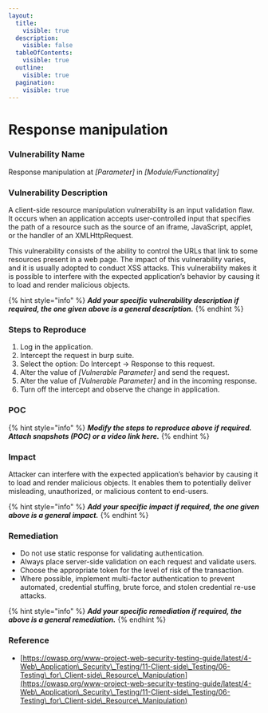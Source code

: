 ```yaml
---
layout:
  title:
    visible: true
  description:
    visible: false
  tableOfContents:
    visible: true
  outline:
    visible: true
  pagination:
    visible: true
---
```


# Response manipulation

### **Vulnerability Name**

Response manipulation at _\[Parameter]_ in _\[Module/Functionality]_

### **Vulnerability Description**

A client-side resource manipulation vulnerability is an input validation flaw. It occurs when an application accepts user-controlled input that specifies the path of a resource such as the source of an iframe, JavaScript, applet, or the handler of an XMLHttpRequest.&#x20;

This vulnerability consists of the ability to control the URLs that link to some resources present in a web page. The impact of this vulnerability varies, and it is usually adopted to conduct XSS attacks. This vulnerability makes it is possible to interfere with the expected application’s behavior by causing it to load and render malicious objects.

{% hint style="info" %}
_**Add your specific vulnerability description if required, the one given above is a general description.**_
{% endhint %}

### Steps to Reproduce

1. Log in the application.
2. Intercept the request in burp suite.
3. Select the option: Do Intercept -> Response to this request.
4. Alter the value of _\[Vulnerable Parameter]_ and send the request.
5. Alter the value of _\[Vulnerable Parameter]_ and in the incoming response.
6. Turn off the intercept and observe the change in application.

### **POC**

{% hint style="info" %}
_**Modify the steps to reproduce above if required. Attach snapshots (POC) or a video link here.**_
{% endhint %}

### **Impact**

Attacker can interfere with the expected application’s behavior by causing it to load and render malicious objects. It enables them to potentially deliver misleading, unauthorized, or malicious content to end-users.

{% hint style="info" %}
_**Add your specific impact if required, the one given above is a general impact.**_
{% endhint %}

### **Remediation**

* Do not use static response for validating authentication.
* Always place server-side validation on each request and validate users.
* Choose the appropriate token for the level of risk of the transaction.
* Where possible, implement multi-factor authentication to prevent automated, credential stuffing, brute force, and stolen credential re-use attacks.

{% hint style="info" %}
_**Add your specific remediation if required, the above is a general remediation.**_
{% endhint %}

### Reference

* [https://owasp.org/www-project-web-security-testing-guide/latest/4-Web\_Application\_Security\_Testing/11-Client-side\_Testing/06-Testing\_for\_Client-side\_Resource\_Manipulation](https://owasp.org/www-project-web-security-testing-guide/latest/4-Web\_Application\_Security\_Testing/11-Client-side\_Testing/06-Testing\_for\_Client-side\_Resource\_Manipulation)
